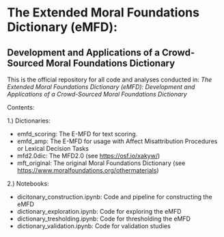 # The Extended Moral Foundations Dictionary (eMFD):
## Development and Applications of a Crowd-Sourced Moral Foundations Dictionary

This is the official repository for all code and analyses conducted in: _The Extended Moral Foundations Dictionary (eMFD): Development and Applications of a Crowd-Sourced Moral Foundations Dictionary_

Contents:

1.) Dictionaries:
- emfd_scoring: The E-MFD for text scoring. 
- emfd_amp: The E-MFD for usage with Affect Misattribution Procedures or Lexical Decision Tasks
- mfd2.0dic: The MFD2.0 (see https://osf.io/xakyw/)
- mft_original: The original Moral Foundations Dictionary (see https://www.moralfoundations.org/othermaterials)


2.) Notebooks:

- dicitonary_construction.ipynb: Code and pipeline for constructing the eMFD
- dictionary_exploration.ipynb: Code for exploring the eMFD
- dictionary_tresholding.ipynb: Code for thresholding the eMFD
- dictionary_validation.ipynb: Code for validation studies